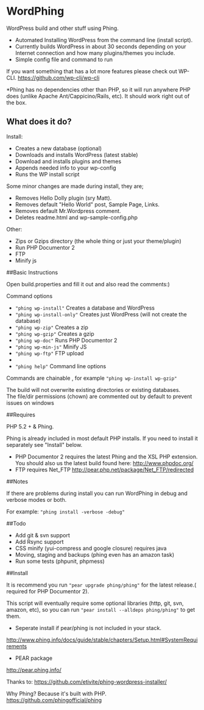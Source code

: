 WordPhing
=========

WordPress build and other stuff using Phing.

- Automated Installing WordPress from the command line (install script).
- Currently builds WordPress in about 30 seconds depending on your Internet connection and how many plugins/themes you include.
- Simple config file and command to run

If you want something that has a lot more features please check out WP-CLI.
https://github.com/wp-cli/wp-cli


*Phing has no dependencies other than PHP, so it will run anywhere PHP does (unlike Apache Ant/Cappicino/Rails, etc). It should work right out of the box.

## What does it do?

Install:

- Creates a new database (optional)
- Downloads and installs WordPress (latest stable)
- Download and installs plugins and themes
- Appends needed info to your wp-config
- Runs the WP install script

Some minor changes are made during install, they are;

- Removes Hello Dolly plugin (sry Matt).
- Removes default "Hello World" post, Sample Page, Links.
- Removes default Mr.Wordpress comment.
- Deletes readme.html and wp-sample-config.php

Other: 

- Zips or Gzips directory (the whole thing or just your theme/plugin)
- Run PHP Documentor 2
- FTP
- Minify js


##Basic Instructions

Open build.properties and fill it out and also read the comments:)

Command options
- `"phing wp-install"`      Creates a database and WordPress
- `"phing wp-install-only"` Creates just WordPress (will not create the database)
- `"phing wp-zip"`          Creates a zip
- `"phing wp-gzip"`         Creates a gzip
- `"phing wp-doc"`          Runs PHP Documentor 2
- `"phing wp-min-js"`       Minify JS
- `"phing wp-ftp"`          FTP upload
- 
- `"phing help"`            Command line options

Commands are chainable , for example `"phing wp-install wp-gzip"`   

The build will not overwrite existing directories or existing databases.  
The file/dir permissions (chown)  are commented out by default to prevent issues on windows

##Requires

PHP 5.2 + & Phing.

Phing is already included in most default PHP installs. If you need to install it separately see "Install" below.

 - PHP Documentor 2 requires the latest  Phing and the XSL PHP extension. You should also us the latest build found here: http://www.phpdoc.org/
  - FTP requires Net_FTP http://pear.php.net/package/Net_FTP/redirected

##Notes

If there are problems during install you can run WordPhing in debug and verbose modes or both.

For example: `"phing install -verbose -debug"`


##Todo

- Add git & svn support
- Add Rsync support
- CSS minify (yui-compress and google closure) requires java
- Moving, staging and backups (phing even has an amazon task)
- Run some tests (phpunit, phpmess)

##Install 

It is recommend you run `"pear upgrade phing/phing"` for the latest release.( required for PHP Documentor 2).

This script will eventually require some optional libraries (http, git, svn, amazon, etc), so you can run `"pear install --alldeps phing/phing"` to get them.

- Seperate install if pear/phing is not included in your stack.

http://www.phing.info/docs/guide/stable/chapters/Setup.html#SystemRequirements

- PEAR package

http://pear.phing.info/

Thanks to: https://github.com/etivite/phing-wordpress-installer/ 

Why Phing? Because it's built with PHP.
https://github.com/phingofficial/phing